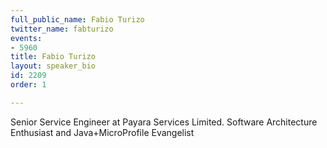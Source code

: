 ```yaml
---
full_public_name: Fabio Turizo
twitter_name: fabturizo
events:
- 5960
title: Fabio Turizo
layout: speaker_bio
id: 2209
order: 1

---
```

Senior Service Engineer at Payara Services Limited. Software Architecture Enthusiast and Java+MicroProfile Evangelist